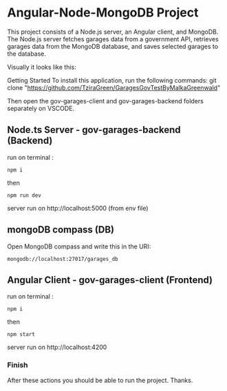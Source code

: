 # Angular-Node-MongoDB Project

This project consists of a Node.js server, an Angular client, and MongoDB.
The Node.js server fetches garages data from a government API, retrieves garages data from the MongoDB database, and saves selected garages to the database.

Visually it looks like this:


Getting Started
To install this application, run the following commands:
git clone "https://github.com/TziraGreen/GaragesGovTestByMalkaGreenwald"


Then open the gov-garages-client and gov-garages-backend folders separately on VSCODE.
## Node.ts Server - gov-garages-backend (Backend)
run on terminal :
```
npm i
```

then 

```
npm run dev
```

server run on http://localhost:5000 (from env file)

## mongoDB compass (DB)

Open MongoDB compass and write this in the URI:
```
mongodb://localhost:27017/garages_db
```

## Angular Client - gov-garages-client (Frontend)
run on terminal :
```
npm i
```

then 

```
npm start
```

server run on http://localhost:4200

### Finish

After these actions you should be able to run the project.
Thanks.


